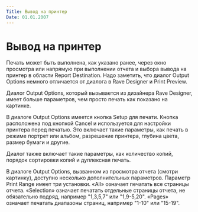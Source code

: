 ```yaml
---
Title: Вывод на принтер
Date: 01.01.2007
---
```



Вывод на принтер
================

Печать может быть выполнена, как указано ранее, через окно просмотра или
напрямую при выполнении отчета и выбора вывода на принтер в области
Report Destination. Надо заметить, что диалог Output Options немного
отличается от диалога в Rave Designer и Print Preview.

Диалог Output Options, который вызывается из дизайнера Rave Designer,
имеет больше параметров, чем просто печать как показано на картинке.

В диалоге Output Options имеется кнопка Setup для печати. Кнопка
расположена под кнопкой Cancel и используется для настройки принтера
перед печатью. Это включает такие параметры, как печать в режиме портрет
или альбом, разрешение принтера, глубина цвета, размер бумаги и другие.

Диалог также включает такие параметры, как количество копий, порядок
сортировки копий и дуплексная печать.

В диалоге Output Options, вызванном из просмотра отчета (смотри
картинку), доступно несколько дополнительных параметров. Параметр Print
Range имеет три установки. «All» означает печатать все страницы отчета.
«Selection» означает печатать отдельные страницы отчета, не обязательно
подряд, например "1,3,5,7" или "1,9-5,20". «Pages» означает печатать
диапазоны страниц, например "1-10" или "15-19".

